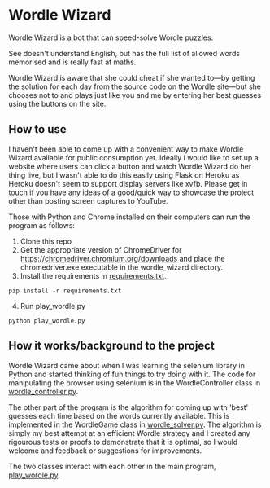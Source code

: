 # Wordle Wizard

Wordle Wizard is a bot that can speed-solve Wordle puzzles.

See doesn't understand English, but has the full list of allowed words memorised and is really fast at maths.

Wordle Wizard is aware that she could cheat if she wanted to—by getting the solution for each day from the source code on the Wordle site—but she chooses not to and plays just like you and me by entering her best guesses using the buttons on the site.

## How to use

I haven't been able to come up with a convenient way to make Wordle Wizard available for public consumption yet. Ideally I would like to set up a website where users can click a button and watch Wordle Wizard do her thing live, but I wasn't able to do this easily using Flask on Heroku as Heroku doesn't seem to support display servers like xvfb. Please get in touch if you have any ideas of a good/quick way to showcase the project other than posting screen captures to YouTube.

Those with Python and Chrome installed on their computers can run the program as follows:

1. Clone this repo
2. Get the appropriate version of ChromeDriver for https://chromedriver.chromium.org/downloads and place the chromedriver.exe executable in the wordle_wizard directory.
3. Install the requirements in [requirements.txt](wordle_wizard/requirements.txt).
```
pip install -r requirements.txt
```
4. Run play_wordle.py
```
python play_wordle.py
```

## How it works/background to the project

Wordle Wizard came about when I was learning the selenium library in Python and started thinking of fun things to try doing with it. The code for manipulating the browser using selenium is in the WordleController class in [wordle_controller.py](wordle_wizard/wordle_controller.py).

The other part of the program is the algorithm for coming up with 'best' guesses each time based on the words currently available. This is implemented in the WordleGame class in [wordle_solver.py](wordle_wizard/wordle_solver.py). The algorithm is simply my best attempt at an efficient Wordle strategy and I created any rigourous tests or proofs to demonstrate that it is optimal, so I would welcome and feedback or suggestions for improvements.

The two classes interact with each other in the main program, [play_wordle.py](wordle_wizard_play_wordle.py).